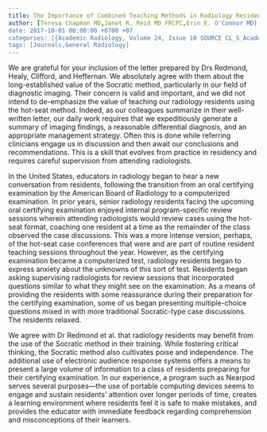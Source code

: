 ```yaml
---
title: The Importance of Combined Teaching Methods in Radiology Resident Education
author: [Teresa Chapman MD,Janet R. Reid MD FRCPC,Erin E. O'Connor MD]
date: 2017-10-01 00:00:00 +0700 +07
categories: [{Academic Radiology, Volume 24, Issue 10 SOURCE CL_S_AcademicRadiologyVolume24Issue10 1}]
tags: [Journals,General Radiology]
---
```

We are grateful for your inclusion of the letter prepared by Drs Redmond, Healy, Clifford, and Heffernan. We absolutely agree with them about the long-established value of the Socratic method, particularly in our field of diagnostic imaging. Their concern is valid and important, and we did not intend to de-emphasize the value of teaching our radiology residents using the hot-seat method. Indeed, as our colleagues summarize in their well-written letter, our daily work requires that we expeditiously generate a summary of imaging findings, a reasonable differential diagnosis, and an appropriate management strategy. Often this is done while referring clinicians engage us in discussion and then await our conclusions and recommendations. This is a skill that evolves from practice in residency and requires careful supervision from attending radiologists.

In the United States, educators in radiology began to hear a new conversation from residents, following the transition from an oral certifying examination by the American Board of Radiology to a computerized examination. In prior years, senior radiology residents facing the upcoming oral certifying examination enjoyed internal program-specific review sessions wherein attending radiologists would review cases using the hot-seat format, coaching one resident at a time as the remainder of the class observed the case discussions. This was a more intense version, perhaps, of the hot-seat case conferences that were and are part of routine resident teaching sessions throughout the year. However, as the certifying examination became a computerized test, radiology residents began to express anxiety about the unknowns of this sort of test. Residents began asking supervising radiologists for review sessions that incorporated questions similar to what they might see on the examination. As a means of providing the residents with some reassurance during their preparation for the certifying examination, some of us began presenting multiple-choice questions mixed in with more traditional Socratic-type case discussions. The residents relaxed.

We agree with Dr Redmond et al. that radiology residents may benefit from the use of the Socratic method in their training. While fostering critical thinking, the Socratic method also cultivates poise and independence. The additional use of electronic audience response systems offers a means to present a large volume of information to a class of residents preparing for their certifying examination. In our experience, a program such as Nearpod serves several purposes—the use of portable computing devices seems to engage and sustain residents' attention over longer periods of time, creates a learning environment where residents feel it is safe to make mistakes, and provides the educator with immediate feedback regarding comprehension and misconceptions of their learners.